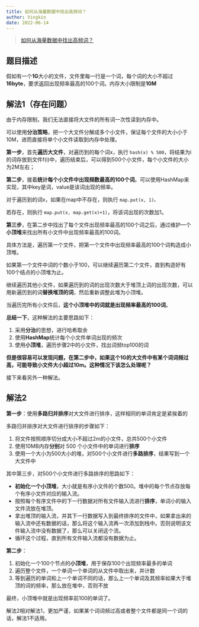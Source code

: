 ```yaml
---
title: 如何从海量数据中找出高频词？
author: Vingkin
date: 2022-06-14
---
```


> [如何从海量数据中找出高频词？](https://mp.weixin.qq.com/s/e2kFn99DSXjQ7fCxjxlSYw)

## 题目描述

假如有一个**1G**大小的文件，文件里每一行是一个词，每个词的大小不超过**16byte**，要求返回出现频率最高的100个词。内存大小限制是**10M**

## 解法1（存在问题）

由于内存限制，我们无法直接将大文件的所有词一次性读到内存中。

可以使用**分治策略**，把一个大文件分解成多个小文件，保证每个文件的大小小于10M，进而直接将单个小文件读取到内存中处理。

**第一步**，首先**遍历大文件**，对遍历到的每个词x，执行 `hash(x) % 500`，将结果为i的词存放到文件f(i)中，遍历结束后，可以得到500个小文件，每个小文件的大小为2M左右；

**第二步**，接着**统计每个小文件中出现频数最高的100个词**。可以使用HashMap来实现，其中key是词，value是该词出现的频率。

对于遍历到的词x，如果在map中不存在，则执行 `map.put(x, 1)。`

若存在，则执行 `map.put(x, map.get(x)+1)`，将该词出现的次数加1。

**第三步**，在第二步中找出了每个文件出现频率最高的100个词之后，通过维护一个**小顶堆**来找出所有小文件中出现频率最高的100词。

具体方法是，遍历第一个文件，把第一个文件中出现频率最高的100个词构造成小顶堆。

如果第一个文件中词的个数小于100，可以继续遍历第二个文件，直到构造好有100个结点的小顶堆为止。

继续遍历其他小文件，如果遍历到的词的出现次数大于堆顶上词的出现次数，可以用新遍历到的词**替换堆顶的词**，然后重新调整此堆为小顶堆。

当遍历完所有小文件后，**这个小顶堆中的词就是出现频率最高的100词**。

**总结一下**，这种解法的主要思路如下：

1. 采用**分治**的思想，进行哈希取余
2. 使用**HashMap**统计每个小文件单词出现的频次
3. 使用**小顶堆**，遍历步骤2中的小文件，找出词频top100的词

**但是很容易可以发现问题，在第二步中，如果这个1G的大文件中有某个词词频过高，可能导致小文件大小超过10m。这种情况下该怎么处理呢？**

接下来看另外一种解法。

## 解法2

**第一步**：使用**多路归并排序**对大文件进行排序，这样相同的单词肯定是紧挨着的

多路归并排序对大文件进行排序的步骤如下：

1. 将文件按照顺序切分成大小不超过2m的小文件，总共500个小文件
2. 使用10MB内存**分别**对 500 个小文件中的单词进行**排序**
3. 使用一个大小为500大小的堆，对500个小文件进行**多路排序**，结果写到一个大文件中

其中第三步，对500个小文件进行多路排序的思路如下：

- **初始化一个小顶堆**，大小就是有序小文件的个数500。堆中的每个节点存放每个有序小文件对应的输入流。
- 按照每个有序文件中的下一行数据对所有文件输入流进行**排序**，单词小的输入文件流放在堆顶。
- 拿出堆顶的输入流，并其下一行数据写入到最终排序的文件中，如果拿出来的输入流中还有数据的话，那么将这个输入流再一次添加到栈中。否则说明该文件输入流中没有数据了，那么可以关闭这个流。
- 循环这个过程，直到所有文件输入流都没有数据为止。

**第二步**：

1. 初始化一个100个节点的**小顶堆**，用于保存100个出现频率最多的单词
2. 遍历整个文件，一个单词一个单词的从文件中取出来，并计数
3. 等到遍历的单词和上一个单词不同的话，那么上一个单词及其频率如果大于堆顶的词的频率，那么放在堆中，否则不放

最终，小顶堆中就是出现频率前100的单词了。

解法2相对解法1，更加严谨，如果某个词词频过高或者整个文件都是同一个词的话，解法1不适用。
